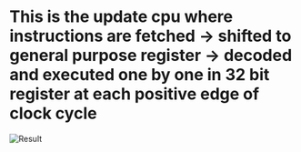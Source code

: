 # This is the update cpu where instructions are fetched -> shifted to general purpose register -> decoded and executed one by one in 32 bit register at each positive edge of clock cycle 

![Result](https://github.com/CHIRANJEET1729DAS/CHACHA_32-bit-computer/blob/main/Pipelline/Decoder/image_3.png)
